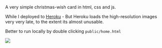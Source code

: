 A very simple christmas-wish card in html, css and js.

While I deployed to [Heroku](https://afternoon-escarpment-8807.herokuapp.com) - But Heroku loads the high-resolution images very very late, to the extent its almost unusable.

Better to run locally by double clicking `public/home.html`

![](Christmas.gif)
